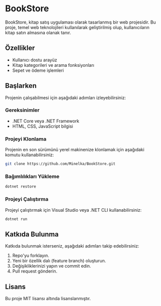 # BookStore

BookStore, kitap satış uygulaması olarak tasarlanmış bir web projesidir. Bu proje, temel web teknolojileri kullanılarak geliştirilmiş olup, kullanıcıların kitap satın almasına olanak tanır.

## Özellikler
- Kullanıcı dostu arayüz
- Kitap kategorileri ve arama fonksiyonları
- Sepet ve ödeme işlemleri

## Başlarken

Projenin çalışabilmesi için aşağıdaki adımları izleyebilirsiniz:

### Gereksinimler
- .NET Core veya .NET Framework
- HTML, CSS, JavaScript bilgisi

### Projeyi Klonlama
Projenin en son sürümünü yerel makinenize klonlamak için aşağıdaki komutu kullanabilirsiniz:

```bash
git clone https://github.com/Minelka/BookStore.git
```

### Bağımlılıkları Yükleme
```bash
dotnet restore
```

### Projeyi Çalıştırma
Projeyi çalıştırmak için Visual Studio veya .NET CLI kullanabilirsiniz:

```bash
dotnet run
```

## Katkıda Bulunma

Katkıda bulunmak isterseniz, aşağıdaki adımları takip edebilirsiniz:
1. Repo'yu forklayın.
2. Yeni bir özellik dalı (feature branch) oluşturun.
3. Değişikliklerinizi yapın ve commit edin.
4. Pull request gönderin.

## Lisans

Bu proje MIT lisansı altında lisanslanmıştır.
